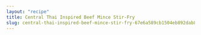 ```yaml
---
layout: "recipe"
title: Central Thai Inspired Beef Mince Stir-Fry
slug: central-thai-inspired-beef-mince-stir-fry-67e6a589cb1504eb892dab83
---
```


